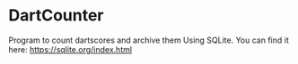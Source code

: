 # DartCounter
 Program to count dartscores and archive them
Using SQLite. You can find it here: https://sqlite.org/index.html
